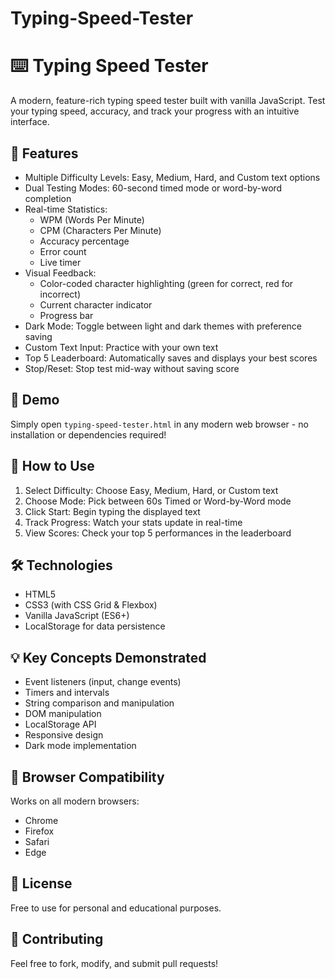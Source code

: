 # Typing-Speed-Tester

# ⌨️ Typing Speed Tester

A modern, feature-rich typing speed tester built with vanilla JavaScript. Test your typing speed, accuracy, and track your progress with an intuitive interface.

## 🚀 Features

- Multiple Difficulty Levels: Easy, Medium, Hard, and Custom text options
- Dual Testing Modes: 60-second timed mode or word-by-word completion
- Real-time Statistics: 
  - WPM (Words Per Minute)
  - CPM (Characters Per Minute)
  - Accuracy percentage
  - Error count
  - Live timer
- Visual Feedback: 
  - Color-coded character highlighting (green for correct, red for incorrect)
  - Current character indicator
  - Progress bar
- Dark Mode: Toggle between light and dark themes with preference saving
- Custom Text Input: Practice with your own text
- Top 5 Leaderboard: Automatically saves and displays your best scores
- Stop/Reset: Stop test mid-way without saving score

## 🎯 Demo

Simply open `typing-speed-tester.html` in any modern web browser - no installation or dependencies required!

## 📖 How to Use

1. Select Difficulty: Choose Easy, Medium, Hard, or Custom text
2. Choose Mode: Pick between 60s Timed or Word-by-Word mode
3. Click Start: Begin typing the displayed text
4. Track Progress: Watch your stats update in real-time
5. View Scores: Check your top 5 performances in the leaderboard

## 🛠️ Technologies

- HTML5
- CSS3 (with CSS Grid & Flexbox)
- Vanilla JavaScript (ES6+)
- LocalStorage for data persistence

## 💡 Key Concepts Demonstrated

- Event listeners (input, change events)
- Timers and intervals
- String comparison and manipulation
- DOM manipulation
- LocalStorage API
- Responsive design
- Dark mode implementation

## 📱 Browser Compatibility

Works on all modern browsers:
- Chrome
- Firefox
- Safari
- Edge

## 📄 License

Free to use for personal and educational purposes.

## 🤝 Contributing

Feel free to fork, modify, and submit pull requests!
